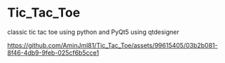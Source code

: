 # Tic_Tac_Toe
classic tic tac toe using python and PyQt5 using qtdesigner



https://github.com/AminJml81/Tic_Tac_Toe/assets/99615405/03b2b081-8f46-4db9-9feb-025cf6b5cce1
